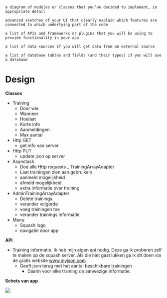 
    a diagram of modules or classes that you’ve decided to implement, in appropriate detail

    advanced sketches of your UI that clearly explain which features are connected to which underlying part of the code

    a list of APIs and frameworks or plugins that you will be using to provide functionality in your app

    a list of data sources if you will get data from an external source

    a list of database tables and fields (and their types) if you will use a database

Design
=====

**Classes**
- Training
  - Door wie
  - Wanneer
  - Hoelaat
  - Korte info
  - Aanmeldingen
  - Max aantal
- Http GET
  - get info van server
- Http PUT
  - update json op server
- Asynctask
  - Doe alle Http requests
_ TrainingArrayAdapter
  - Laat trainingen zien aan gebruikers
  - aanmeld mogelijkheid
  - afmeld mogelijkheid
  - extra informatie over training
- AdminTrainingArrayAdapter
  - Delete trainings
  - verander volgorde
  - voeg trainingen toe
  - verander trainings informatie
- Menu
  - Squash logo
  - navigatie door app

**API**
- Training informatie.  Ik heb mijn eigen api nodig. Deze ga ik proberen zelf te maken op de squash server. Als die niet gaat lukken ga ik dit doen via de gratis website www.myjson.com
  - Geeft json terug met het aantal beschikbare trainingen
    - Daarin voor elke training de aanwezige informatie.
    
**Schets van app**

<img src="https://github.com/stephankok/progproject/blob/master/doc/design_schema.jpg" align="left" >
